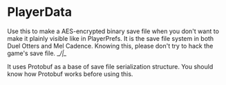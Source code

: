 # PlayerData

Use this to make a AES-encrypted binary save file when you don't want to make it plainly visible like in PlayerPrefs. It is the save file system in both Duel Otters and Mel Cadence. Knowing this, please don't try to hack the game's save file. __/|\__

It uses Protobuf as a base of save file serialization structure. You should know how Protobuf works before using this.